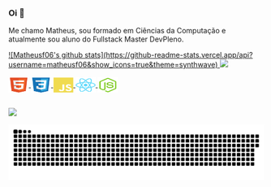 ### Oi 👋

Me chamo Matheus, sou formado em Ciências da Computação e atualmente sou aluno do Fullstack Master DevPleno.

<div>
  <a href="https://github.com/matheusf06">
   ![Matheusf06's github stats](https://github-readme-stats.vercel.app/api?username=matheusf06&show_icons=true&theme=synthwave)
  <img height="180em" src="https://github-readme-stats.vercel.app/api/top-langs/?username=matheusf06&layout=compact&langs_count=7&theme=synthwave"/>
</div>
<div style="display: inline_block">
  <br>
  <img align="center" alt="andfarias-HTML" height="30" width="40" src="https://raw.githubusercontent.com/devicons/devicon/master/icons/html5/html5-original.svg">
  <img align="center" alt="andfarias-CSS" height="30" width="40" src="https://raw.githubusercontent.com/devicons/devicon/master/icons/css3/css3-original.svg">
  <img align="center" alt="andfarias-Js" height="30" width="40" src="https://raw.githubusercontent.com/devicons/devicon/master/icons/javascript/javascript-plain.svg">
  <img align="center" alt="andfarias-React" height="30" width="40" src="https://raw.githubusercontent.com/devicons/devicon/master/icons/react/react-original.svg">
  <img align="center" alt="andfarias-nodejs" height="30" width="40" src="https://raw.githubusercontent.com/devicons/devicon/master/icons/nodejs/nodejs-plain.svg">
</div>
  
##

<div> 
  <a href="https://www.linkedin.com/in/matheusf06" target="_blank"><img src="https://img.shields.io/badge/-LinkedIn-%230077B5?style=for-the-badge&logo=linkedin&logoColor=white" target="_blank"></a>  
  
  ![Snake animation](https://github.com/andfarias/andfarias/blob/output/github-contribution-grid-snake.svg)
</div>
